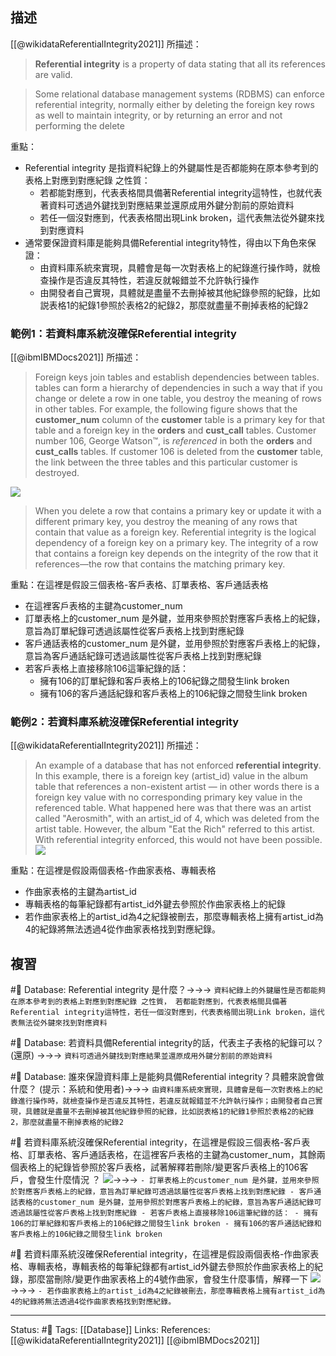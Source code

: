 
## 描述
[[@wikidataReferentialIntegrity2021]] 所描述：

> **Referential integrity** is a property of data stating that all its references are valid.

> Some relational database management systems (RDBMS) can enforce referential integrity, normally either by deleting the foreign key rows as well to maintain integrity, or by returning an error and not performing the delete

重點：
- Referential integrity 是指資料紀錄上的外鍵屬性是否都能夠在原本參考到的表格上對應到對應紀錄 之性質：
	- 若都能對應到，代表表格間具備著Referential integrity這特性，也就代表著資料可透過外鍵找到對應結果並還原成用外鍵分割前的原始資料
	- 若任一個沒對應到，代表表格間出現Link broken，這代表無法從外鍵來找到對應資料
- 通常要保證資料庫是能夠具備Referential integrity特性，得由以下角色來保證：
	- 由資料庫系統來實現，具體會是每一次對表格上的紀錄進行操作時，就檢查操作是否違反其特性，若違反就報錯並不允許執行操作
	- 由開發者自己實現，具體就是盡量不去刪掉被其他紀錄參照的紀錄，比如説表格1的紀錄1參照於表格2的紀錄2，那麼就盡量不刪掉表格的紀錄2

### 範例1：若資料庫系統沒確保Referential integrity

[[@ibmIBMDocs2021]] 所描述：

> Foreign keys join tables and establish dependencies between tables. tables can form a hierarchy of dependencies in such a way that if you change or delete a row in one table, you destroy the meaning of rows in other tables. For example, the following figure shows that the **customer_num** column of the **customer** table is a primary key for that table and a foreign key in the **orders** and **cust_call** tables. Customer number 106, George Watson™, is _referenced_ in both the **orders** and **cust_calls** tables. If customer 106 is deleted from the **customer** table, the link between the three tables and this particular customer is destroyed.

![](https://www.ibm.com/docs/en/SSGU8G_14.1.0/com.ibm.sqlt.doc/sqlt009.gif)
> When you delete a row that contains a primary key or update it with a different primary key, you destroy the meaning of any rows that contain that value as a foreign key. Referential integrity is the logical dependency of a foreign key on a primary key. The integrity of a row that contains a foreign key depends on the integrity of the row that it references—the row that contains the matching primary key.

重點：在這裡是假設三個表格-客戶表格、訂單表格、客戶通話表格
- 在這裡客戶表格的主鍵為customer_num
- 訂單表格上的customer_num 是外鍵，並用來參照於對應客戶表格上的紀錄，意旨為訂單紀錄可透過該屬性從客戶表格上找到對應紀錄
- 客戶通話表格的customer_num 是外鍵，並用參照於對應客戶表格上的紀錄，意旨為客戶通話紀錄可透過該屬性從客戶表格上找到對應紀錄
- 若客戶表格上直接移除106這筆紀錄的話：
	- 擁有106的訂單紀錄和客戶表格上的106紀錄之間發生link broken
	- 擁有106的客戶通話紀錄和客戶表格上的106紀錄之間發生link broken

### 範例2：若資料庫系統沒確保Referential integrity

[[@wikidataReferentialIntegrity2021]] 所描述：

> An example of a database that has not enforced **referential integrity**. In this example, there is a foreign key (artist_id) value in the album table that references a non-existent artist — in other words there is a foreign key value with no corresponding primary key value in the referenced table. What happened here was that there was an artist called "Aerosmith", with an artist_id of 4, which was deleted from the artist table. However, the album "Eat the Rich" referred to this artist. With referential integrity enforced, this would not have been possible.
![](https://upload.wikimedia.org/wikipedia/commons/1/13/Referential_integrity_broken.png)

重點：在這裡是假設兩個表格-作曲家表格、專輯表格
- 作曲家表格的主鍵為artist_id
- 專輯表格的每筆紀錄都有artist_id外鍵去參照於作曲家表格上的紀錄
- 若作曲家表格上的artist_id為4之紀錄被刪去，那麼專輯表格上擁有artist_id為4的紀錄將無法透過4從作曲家表格找到對應紀錄。

## 複習
#🧠 Database:  Referential integrity 是什麼？->->-> `資料紀錄上的外鍵屬性是否都能夠在原本參考到的表格上對應到對應紀錄 之性質， 若都能對應到，代表表格間具備著Referential integrity這特性，若任一個沒對應到，代表表格間出現Link broken，這代表無法從外鍵來找到對應資料`
<!--SR:!2022-06-26,2,230-->

#🧠 Database:  若資料具備Referential integrity的話，代表主子表格的紀錄可以？(還原)  ->->-> `資料可透過外鍵找到對應結果並還原成用外鍵分割前的原始資料`

#🧠 Database: 誰來保證資料庫上是能夠具備Referential integrity？具體來說會做什麼？ (提示：系統和使用者)->->-> `由資料庫系統來實現，具體會是每一次對表格上的紀錄進行操作時，就檢查操作是否違反其特性，若違反就報錯並不允許執行操作；由開發者自己實現，具體就是盡量不去刪掉被其他紀錄參照的紀錄，比如説表格1的紀錄1參照於表格2的紀錄2，那麼就盡量不刪掉表格的紀錄2`
<!--SR:!2022-06-26,3,250-->


	

#🧠 若資料庫系統沒確保Referential integrity，在這裡是假設三個表格-客戶表格、訂單表格、客戶通話表格，在這裡客戶表格的主鍵為customer_num，其餘兩個表格上的紀錄皆參照於客戶表格，試著解釋若刪除/變更客戶表格上的106客戶，會發生什麼情況 ？ ![](https://www.ibm.com/docs/en/SSGU8G_14.1.0/com.ibm.sqlt.doc/sqlt009.gif)->->-> `- 訂單表格上的customer_num 是外鍵，並用來參照於對應客戶表格上的紀錄，意旨為訂單紀錄可透過該屬性從客戶表格上找到對應紀錄 - 客戶通話表格的customer_num 是外鍵，並用參照於對應客戶表格上的紀錄，意旨為客戶通話紀錄可透過該屬性從客戶表格上找到對應紀錄 - 若客戶表格上直接移除106這筆紀錄的話： - 擁有106的訂單紀錄和客戶表格上的106紀錄之間發生link broken - 擁有106的客戶通話紀錄和客戶表格上的106紀錄之間發生link broken`
<!--SR:!2022-06-26,3,250-->


#🧠 若資料庫系統沒確保Referential integrity，在這裡是假設兩個表格-作曲家表格、專輯表格，專輯表格的每筆紀錄都有artist_id外鍵去參照於作曲家表格上的紀錄，那麼當刪除/變更作曲家表格上的4號作曲家，會發生什麼事情，解釋一下 ![](https://upload.wikimedia.org/wikipedia/commons/1/13/Referential_integrity_broken.png) ->->-> `- 若作曲家表格上的artist_id為4之紀錄被刪去，那麼專輯表格上擁有artist_id為4的紀錄將無法透過4從作曲家表格找到對應紀錄。`
<!--SR:!2022-06-26,3,250-->

---
Status: #🌱 
Tags:
[[Database]]
Links:
References:
[[@wikidataReferentialIntegrity2021]]
[[@ibmIBMDocs2021]]
